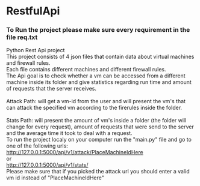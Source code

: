 # RestfulApi
### To Run the project please make sure every requirement in the file req.txt

Python Rest Api project
<br>
This project consists of 4 json files that contain data about virtual machines and firewall rules.
<br>
Each file contains different machines and different firewall rules.
<br>
The Api goal is to check whether a vm can be accessed from a different machine inside its folder and give statistics regarding run time and amount of requests that the server receives.
<br>
<br>
Attack Path: will get a vm-id from the user and will present the vm's that can attack the specified vm according to the firerules inside the folder.
<br>
<br>
Stats Path: will present the amount of vm's inside a folder (the folder will change for every request), amount of requests that were send to the server and the average time it took to deal with a request.
<br>
To run the project localy on your computer run the "main.py" file and go to one of the following urls:
<br>
http://127.0.0.1:5000/api/v1/attack/PlaceMachineIdHere 
<br>
or 
<br>
http://127.0.0.1:5000/api/v1/stats/
<br>
Please make sure that if you picked the attack url you should enter a valid vm id instead of "PlaceMachineIdHere"
